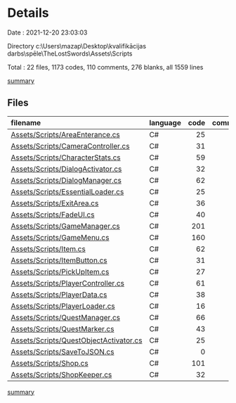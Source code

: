# Details

Date : 2021-12-20 23:03:03

Directory c:\Users\mazap\Desktop\kvalifikācijas darbs\spēle\TheLostSwords\Assets\Scripts

Total : 22 files,  1173 codes, 110 comments, 276 blanks, all 1559 lines

[summary](results.md)

## Files
| filename | language | code | comment | blank | total |
| :--- | :--- | ---: | ---: | ---: | ---: |
| [Assets/Scripts/AreaEnterance.cs](/Assets/Scripts/AreaEnterance.cs) | C# | 25 | 3 | 6 | 34 |
| [Assets/Scripts/CameraController.cs](/Assets/Scripts/CameraController.cs) | C# | 31 | 5 | 10 | 46 |
| [Assets/Scripts/CharacterStats.cs](/Assets/Scripts/CharacterStats.cs) | C# | 59 | 4 | 11 | 74 |
| [Assets/Scripts/DialogActivator.cs](/Assets/Scripts/DialogActivator.cs) | C# | 32 | 2 | 7 | 41 |
| [Assets/Scripts/DialogManager.cs](/Assets/Scripts/DialogManager.cs) | C# | 62 | 3 | 17 | 82 |
| [Assets/Scripts/EssentialLoader.cs](/Assets/Scripts/EssentialLoader.cs) | C# | 25 | 2 | 6 | 33 |
| [Assets/Scripts/ExitArea.cs](/Assets/Scripts/ExitArea.cs) | C# | 36 | 4 | 13 | 53 |
| [Assets/Scripts/FadeUI.cs](/Assets/Scripts/FadeUI.cs) | C# | 40 | 2 | 8 | 50 |
| [Assets/Scripts/GameManager.cs](/Assets/Scripts/GameManager.cs) | C# | 201 | 6 | 38 | 245 |
| [Assets/Scripts/GameMenu.cs](/Assets/Scripts/GameMenu.cs) | C# | 160 | 11 | 34 | 205 |
| [Assets/Scripts/Item.cs](/Assets/Scripts/Item.cs) | C# | 62 | 3 | 14 | 79 |
| [Assets/Scripts/ItemButton.cs](/Assets/Scripts/ItemButton.cs) | C# | 31 | 2 | 8 | 41 |
| [Assets/Scripts/PickUpItem.cs](/Assets/Scripts/PickUpItem.cs) | C# | 27 | 2 | 7 | 36 |
| [Assets/Scripts/PlayerController.cs](/Assets/Scripts/PlayerController.cs) | C# | 61 | 4 | 16 | 81 |
| [Assets/Scripts/PlayerData.cs](/Assets/Scripts/PlayerData.cs) | C# | 38 | 0 | 10 | 48 |
| [Assets/Scripts/PlayerLoader.cs](/Assets/Scripts/PlayerLoader.cs) | C# | 16 | 2 | 4 | 22 |
| [Assets/Scripts/QuestManager.cs](/Assets/Scripts/QuestManager.cs) | C# | 66 | 5 | 12 | 83 |
| [Assets/Scripts/QuestMarker.cs](/Assets/Scripts/QuestMarker.cs) | C# | 43 | 2 | 10 | 55 |
| [Assets/Scripts/QuestObjectActivator.cs](/Assets/Scripts/QuestObjectActivator.cs) | C# | 25 | 4 | 8 | 37 |
| [Assets/Scripts/SaveToJSON.cs](/Assets/Scripts/SaveToJSON.cs) | C# | 0 | 33 | 1 | 34 |
| [Assets/Scripts/Shop.cs](/Assets/Scripts/Shop.cs) | C# | 101 | 5 | 27 | 133 |
| [Assets/Scripts/ShopKeeper.cs](/Assets/Scripts/ShopKeeper.cs) | C# | 32 | 6 | 9 | 47 |

[summary](results.md)